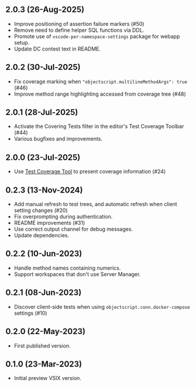## 2.0.3 (26-Aug-2025)
* Improve positioning of assertion failure markers (#50)
* Remove need to define helper SQL functions via DDL.
* Promote use of `vscode-per-namespace-settings` package for webapp setup.
* Update DC contest text in README.

## 2.0.2 (30-Jul-2025)
* Fix coverage marking when `"objectscript.multilineMethodArgs": true` (#46)
* Improve method range highlighting accessed from coverage tree (#48)

## 2.0.1 (28-Jul-2025)
* Activate the Covering Tests filter in the editor's Test Coverage Toolbar (#44)
* Various bugfixes and improvements.

## 2.0.0 (23-Jul-2025)
* Use [Test Coverage Tool](https://openexchange.intersystems.com/package/Test-Coverage-Tool) to present coverage information (#24)

## 0.2.3 (13-Nov-2024)
* Add manual refresh to test trees, and automatic refresh when client setting changes (#20)
* Fix overprompting during authentication.
* README improvements (#31)
* Use correct output channel for debug messages.
* Update dependencies.

## 0.2.2 (10-Jun-2023)
* Handle method names containing numerics.
* Support workspaces that don't use Server Manager.

## 0.2.1 (08-Jun-2023)
* Discover client-side tests when using `objectscript.conn.docker-compose` settings (#10)

## 0.2.0 (22-May-2023)
* First published version.

## 0.1.0 (23-Mar-2023)
* Initial preview VSIX version.

